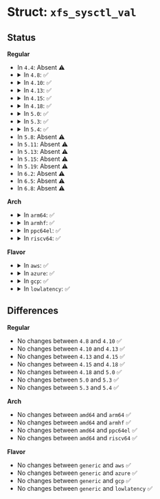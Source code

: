 # Struct: <code>xfs_sysctl_val</code>

## Status
<b>Regular</b>
<ul>
<li>
In <code>4.4</code>: Absent ⚠️
</li>
<li>
<details>
<summary>In <code>4.8</code>: ✅</summary>

```c
struct xfs_sysctl_val {
    int min;
    int val;
    int max;
};
```
</details>
</li>
<li>
<details>
<summary>In <code>4.10</code>: ✅</summary>

```c
struct xfs_sysctl_val {
    int min;
    int val;
    int max;
};
```
</details>
</li>
<li>
<details>
<summary>In <code>4.13</code>: ✅</summary>

```c
struct xfs_sysctl_val {
    int min;
    int val;
    int max;
};
```
</details>
</li>
<li>
<details>
<summary>In <code>4.15</code>: ✅</summary>

```c
struct xfs_sysctl_val {
    int min;
    int val;
    int max;
};
```
</details>
</li>
<li>
<details>
<summary>In <code>4.18</code>: ✅</summary>

```c
struct xfs_sysctl_val {
    int min;
    int val;
    int max;
};
```
</details>
</li>
<li>
<details>
<summary>In <code>5.0</code>: ✅</summary>

```c
struct xfs_sysctl_val {
    int min;
    int val;
    int max;
};
```
</details>
</li>
<li>
<details>
<summary>In <code>5.3</code>: ✅</summary>

```c
struct xfs_sysctl_val {
    int min;
    int val;
    int max;
};
```
</details>
</li>
<li>
<details>
<summary>In <code>5.4</code>: ✅</summary>

```c
struct xfs_sysctl_val {
    int min;
    int val;
    int max;
};
```
</details>
</li>
<li>
In <code>5.8</code>: Absent ⚠️
</li>
<li>
In <code>5.11</code>: Absent ⚠️
</li>
<li>
In <code>5.13</code>: Absent ⚠️
</li>
<li>
In <code>5.15</code>: Absent ⚠️
</li>
<li>
In <code>5.19</code>: Absent ⚠️
</li>
<li>
In <code>6.2</code>: Absent ⚠️
</li>
<li>
In <code>6.5</code>: Absent ⚠️
</li>
<li>
In <code>6.8</code>: Absent ⚠️
</li>
</ul>
<b>Arch</b>
<ul>
<li>
<details>
<summary>In <code>arm64</code>: ✅</summary>

```c
struct xfs_sysctl_val {
    int min;
    int val;
    int max;
};
```
</details>
</li>
<li>
<details>
<summary>In <code>armhf</code>: ✅</summary>

```c
struct xfs_sysctl_val {
    int min;
    int val;
    int max;
};
```
</details>
</li>
<li>
<details>
<summary>In <code>ppc64el</code>: ✅</summary>

```c
struct xfs_sysctl_val {
    int min;
    int val;
    int max;
};
```
</details>
</li>
<li>
<details>
<summary>In <code>riscv64</code>: ✅</summary>

```c
struct xfs_sysctl_val {
    int min;
    int val;
    int max;
};
```
</details>
</li>
</ul>
<b>Flavor</b>
<ul>
<li>
<details>
<summary>In <code>aws</code>: ✅</summary>

```c
struct xfs_sysctl_val {
    int min;
    int val;
    int max;
};
```
</details>
</li>
<li>
<details>
<summary>In <code>azure</code>: ✅</summary>

```c
struct xfs_sysctl_val {
    int min;
    int val;
    int max;
};
```
</details>
</li>
<li>
<details>
<summary>In <code>gcp</code>: ✅</summary>

```c
struct xfs_sysctl_val {
    int min;
    int val;
    int max;
};
```
</details>
</li>
<li>
<details>
<summary>In <code>lowlatency</code>: ✅</summary>

```c
struct xfs_sysctl_val {
    int min;
    int val;
    int max;
};
```
</details>
</li>
</ul>

## Differences
<b>Regular</b>
<ul>
<li>
No changes between <code>4.8</code> and <code>4.10</code> ✅
</li>
<li>
No changes between <code>4.10</code> and <code>4.13</code> ✅
</li>
<li>
No changes between <code>4.13</code> and <code>4.15</code> ✅
</li>
<li>
No changes between <code>4.15</code> and <code>4.18</code> ✅
</li>
<li>
No changes between <code>4.18</code> and <code>5.0</code> ✅
</li>
<li>
No changes between <code>5.0</code> and <code>5.3</code> ✅
</li>
<li>
No changes between <code>5.3</code> and <code>5.4</code> ✅
</li>
</ul>
<b>Arch</b>
<ul>
<li>
No changes between <code>amd64</code> and <code>arm64</code> ✅
</li>
<li>
No changes between <code>amd64</code> and <code>armhf</code> ✅
</li>
<li>
No changes between <code>amd64</code> and <code>ppc64el</code> ✅
</li>
<li>
No changes between <code>amd64</code> and <code>riscv64</code> ✅
</li>
</ul>
<b>Flavor</b>
<ul>
<li>
No changes between <code>generic</code> and <code>aws</code> ✅
</li>
<li>
No changes between <code>generic</code> and <code>azure</code> ✅
</li>
<li>
No changes between <code>generic</code> and <code>gcp</code> ✅
</li>
<li>
No changes between <code>generic</code> and <code>lowlatency</code> ✅
</li>
</ul>
